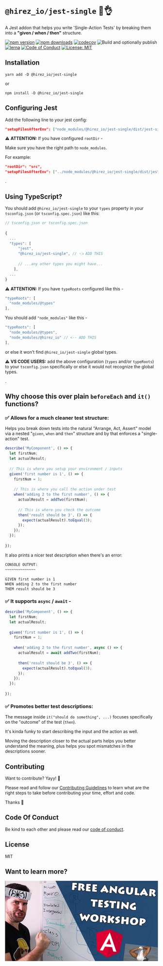 # `@hirez_io/jest-single` 📃👌

A Jest addon that helps you write 'Single-Action Tests' by breaking them into a **"given / when / then"** structure.

[![npm version](https://img.shields.io/npm/v/@hirez_io/jest-single.svg?style=flat-square)](https://www.npmjs.org/package/@hirez_io/jest-single)
[![npm downloads](https://img.shields.io/npm/dm/@hirez_io/jest-single.svg?style=flat-square)](http://npm-stat.com/charts.html?package=@hirez_io/jest-single&from=2017-07-26)
[![codecov](https://img.shields.io/codecov/c/github/hirezio/single.svg)](https://codecov.io/gh/hirezio/single)
![Build and optionally publish](https://github.com/hirezio/single/workflows/Build%20and%20optionally%20publish/badge.svg)
[![lerna](https://img.shields.io/badge/maintained%20with-lerna-cc00ff.svg)](https://lerna.js.org/)
[![Code of Conduct](https://img.shields.io/badge/code%20of-conduct-ff69b4.svg?style=flat-square)](../../CODE_OF_CONDUCT.md)
[![License: MIT](https://img.shields.io/badge/License-MIT-green.svg)](https://opensource.org/licenses/MIT)

## Installation

```
yarn add -D @hirez_io/jest-single
```

or

```
npm install -D @hirez_io/jest-single
```

## Configuring Jest

Add the following line to your jest config:

```json
"setupFilesAfterEnv": ["node_modules/@hirez_io/jest-single/dist/jest-single.js"]
```

⚠ **ATTENTION:** If you have configured `rootDir` -

Make sure you have the right path to `node_modules`.

For example:

```json
"rootDir": "src",
"setupFilesAfterEnv": ["../node_modules/@hirez_io/jest-single/dist/jest-single.js"]
```

.

## Using TypeScript?

You should add `@hirez_io/jest-single` to your `types` property in your `tsconfig.json` (or `tsconfig.spec.json`) like this:

```js
// tsconfig.json or tsconfig.spec.json

{
  ...
  "types": [
      "jest",
      "@hirez_io/jest-single", // 👈 ADD THIS

      // ...any other types you might have...
    ],
  ...
}
```

⚠ **ATTENTION:** If you have `typeRoots` configured like this -

```ts
"typeRoots": [
  "node_modules/@types"
],
```

You should add `"node_modules"` like this -

```ts
"typeRoots": [
  "node_modules/@types",
  "node_modules/@hirez_io" // <-- ADD THIS
],
```

or else it won't find `@hirez_io/jest-single` global types.

⚠ **VS CODE USERS:** add the above configuration (`types` and/or `typeRoots`) to your `tsconfig.json` specifically or else it would not recognize the global types.

.


## Why choose this over plain `beforeEach` and `it()` functions?

### ✅ **Allows for a much cleaner test structure:**

Helps you break down tests into the natural "Arrange, Act, Assert" model via a nested "`given`, `when` and `then`" structure and by that enforces a "single-action" test.

```ts
describe('MyComponent', () => {
  let firstNum;
  let actualResult;

  // This is where you setup your environment / inputs
  given('first number is 1', () => {
    firstNum = 1;

    // This is where you call the action under test
    when('adding 2 to the first number', () => {
      actualResult = addTwo(firstNum);

      // This is where you check the outcome
      then('result should be 3', () => {
        expect(actualResult).toEqual(3);
      });
    });
  });

});
```

It also prints a nicer test description when there's an error:

```
CONSOLE OUTPUT:
~~~~~~~~~~~~~~

GIVEN first number is 1
WHEN adding 2 to the first number
THEM result should be 3
```

### ✅  It supports `async` / `await` -

```ts
describe('MyComponent', () => {
  let firstNum;
  let actualResult;

  given('first number is 1', () => {
    firstNum = 1;

    when('adding 2 to the first number', async () => {
      actualResult = await addTwo(firstNum);

      then('result should be 3', () => {
        expect(actualResult).toEqual(3);
      });
    });
  });

});


```

### ✅ **Promotes better test descriptions:**

The message inside `it("should do something", ...)` focuses specifically on the "outcome" of the test (`then`).

It's kinda funky to start describing the input and the action as well.

Moving the description closer to the actual parts helps you better understand the meaning, plus helps you spot mismatches in the descriptions sooner.



## Contributing

Want to contribute? Yayy! 🎉

Please read and follow our [Contributing Guidelines](../../CONTRIBUTING.md) to learn what are the right steps to take before contributing your time, effort and code.

Thanks 🙏

## Code Of Conduct

Be kind to each other and please read our [code of conduct](../../CODE_OF_CONDUCT.md).

## License

MIT

## Want to learn more?

<div align="center">
  <a href="https://learn.hirez.io/?utm_source=github&utm_medium=link&utm_campaign=jest-single">
    <img src="../../for-readme/test-angular.jpg"
      alt="TestAngular.com - Free Angular Testing Workshop - The Roadmap to Angular Testing Mastery"
      width="600"
    />
  </a>
</div>
